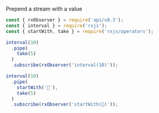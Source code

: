 <!--
name:       
title:      startWith
pageTitle:	startWith — RxJS operator example + marble diagram
desc:       Prepend a stream with a value
docsUrl:	https://rxjs.dev/api/operators/startWith
-->

Prepend a stream with a value

```js
const { rxObserver } = require('api/v0.3');
const { interval } = require('rxjs');
const { startWith, take } = require('rxjs/operators');

interval(10)
  .pipe(
    take(5)
  )
  .subscribe(rxObserver('interval(10)'));

interval(10)
  .pipe(
    startWith('🐶'),
    take(5)
  )
  .subscribe(rxObserver('startWith(🐶)'));
```